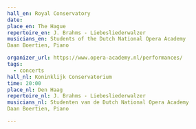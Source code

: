 ```yaml
---
hall_en: Royal Conservatory
date:
place_en: The Hague
repertoire_en: J. Brahms - Liebesliederwalzer
musicians_en: Students of the Dutch National Opera Academy
Daan Boertien, Piano

organizer_url: https://www.opera-academy.nl/performances/
tags:
  - concerts
hall_nl: Koninklijk Conservatorium
time: 20:00
place_nl: Den Haag
repertoire_nl: J. Brahms - Liebesliederwalzer
musicians_nl: Studenten van de Dutch National Opera Academy
Daan Boertien, Piano

---
```


